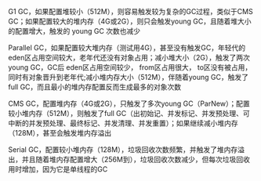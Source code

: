 G1 GC，如果配置堆较小（512M），则容易触发较为复杂的GC过程，类似于CMS GC；如果配置较大的堆内存（4G或2G），则只会触发young GC，且随着堆大小的配置增大，触发的 young GC 次数也减少

Parallel GC，如果配置较大堆内存（测试用4G），甚至没有触发GC，年轻代的eden区占用空间较大，老年代还没有对象占用；减小堆大小（2G），触发了两次young GC，GC后 eden区占用空间较少， from区占用很大， to区没有被占用，同时有对象晋升到老年代;减小堆内存大小（512M），伴随着young GC，触发了 full GC，而且最小的堆内存配置反而生成最多的对象次数

CMS GC，配置堆内存（4G或2G），只触发了多次young GC（ParNew）；配置较小堆内存（512M），则触发了full GC（出初始记、并发标记、并发预处理、可中断的并发预处理、最终标记、并发清理、并发重置）；如果继续减小堆内存（128M），甚至会触发堆内存溢出

Serial GC，配置较小堆内存（128M），垃圾回收次数频繁，并触发了堆内存溢出，并且随着堆内存配置增大（256M到），垃圾回收次数减少，但每次垃圾回收用时增加，因为它是单线程的GC

